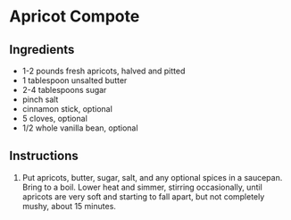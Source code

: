 # Apricot Compote

## Ingredients

- 1-2 pounds fresh apricots, halved and pitted
- 1 tablespoon unsalted butter
- 2-4 tablespoons sugar
- pinch salt
- cinnamon stick, optional
- 5 cloves, optional
- 1/2 whole vanilla bean, optional

## Instructions

1. Put apricots, butter, sugar, salt, and any optional spices in a saucepan. Bring to a boil. Lower heat and simmer, stirring occasionally, until apricots are very soft and starting to fall apart, but not completely mushy, about 15 minutes.
